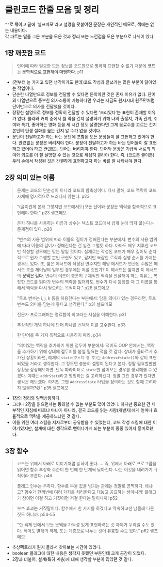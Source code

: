 # 클린코드 한줄 모음 및 정리

`""`로 묶이고 끝에 '셀프메모'라고 설명을 덧붙여진 문장은 개인적인 메모로, 책에는 없는 내용이다.  
각 파트는 밑줄 그은 부분을 모은 것과 정리 또는 느낀점을 모은 부분으로 나뉘어 있다.

## 1장 깨끗한 코드

> 언어에 따라 필요한 모든 정보를 코드만으로 명확히 표현할 수 없기 때문에 **코드는 문학적으로 표현해야 마땅하다**.
> p11

- (전부터 늘 가지고 있던 생각이기도 한데)코드 작성과 글쓰기는 많은 부분이 닮아있는 작업이다. 
- 단순한 나열만으로 정보를 전달할 수 있다면 문학이란 것은 존재 이유가 없다. 단어의 나열만으로 풍부한 의사소통이 가능하다면 우리는 지금도 원시시대 원주민처럼 단어만으로 의사를 전달했을 것이다. 
- 장황한 설명으로 정보를 정확히 전달할 수 있다면 '조리있다'는 표현이 존재할 이유가 없다. 콜라와 커피 중에서 뭘 먹을 건지 설명하기 위해 나의 출생지, 가족 관계, 취미와 특기, 좋아하는 영화 등을 세 시간 정도 설명한다면 그게 음료수를 고르는 건지 본인의 탄생 설화를 읊는 건지 알 수가 없을 것이다.
- 문단이 전달하고자 하는 바는 문단에 포함된 모든 문장들이 잘 표현하고 있어야 한다. 관련없는 문장은 버려져야 한다. 문장이 전달하고자 하는 바는 단어들이 잘 표현하고 있어야 하고 관련없는 단어는 버려져야 한다. 단어와 문장은 가급적 서로의 의미와 의도를 더 잘 설명할 수 있는 것으로 세심히 골라야 한다. 즉, (코드든 글이든)우리 손에서 작성된 것은 간결하게 표현하고자 하는 바를 잘 나타내야 한다.

## 2장 의미 있는 이름

> 문제는 코드의 단순성이 아니라 코드의 함축성이다. 다시 말해, 코드 맥락이 코드 자체에 명시적으로 드러나지 않는다.
> p23

> "(글이란게 본래 그렇지만 코드에서도)모든 단어와 문장은 맥락을 함축적으로 표현해야 한다."
> p23 셀프메모

> 문자 하나를 사용하는 이름과 상수는 텍스트 코드에서 쉽게 눈에 띄지 않는다는 문제점이 있다.
> p28

> "변수의 사용 범위에 따라 이름의 길이가 정해진다는 부분에서: 변수의 사용 범위에 따라 이름의 길이가 정해진다는 건 일견 그럴듯 하다. 아마도 매우 지루한 코드만 작성할 경우에는 맞는 말일 것이다.
> 실제로는 작성된 코드가 매우 길어도 순차적으로 뭔가 수행할 뿐인 구현도 있고, 짧지만 복잡한 로직과 실행 순서를 가지는 경우도 있다. 또, 짧은 메서드에 작성된 변수지만 해당 메서드가 연관된 수많은 메서드 호출 체이닝의 일부인 경우에는 어떨 것인가? 이 메서드는 짧지만 이 메서드의 **문맥은 길다**.
> 변수의 이름이 충분히 구체적인 맥락을 전달해야 하는 이유는, 복잡한 코드를 읽다가 변수의 맥락을 잃더라도, 변수가 다시 등장할 때 그 이름을 통해서 맥락을 다시 얻으려는 목적이다."
> p28 셀프메모

> "루프 변수는 i, j, k 등을 허용한다는 부분에서: 담을 의미가 있는 경우라면, 루프 변수도 의미를 담는게 좋다고 생각한다."
> p31 셀프메모

> 전문가 프로그래머는 명료함이 최고라는 사실을 이해한다.
> p31

> 추상적인 개념 하나에 단어 하나를 선택해 이를 고수한다.
> p33

> 한 단어를 두 가지 목적으로 사용하지 마라.
> p34

> "의미있는 맥락을 추가하기 위한 접두어 부분에서: 적어도 OOP 안에서는, 맥락을 추가하기 위해 상태에 접두어를 붙일 필요는 적을 것 같다. 상태가 올바르게 추가된 상황이라면, 예제의 `state(주소지 중 주)`는 `Address#state()`와 같이 표현되었을 거라고 생각한다. 그 정도면 충분히 설명이 된다고 본다.
> 정말 필요할만한 상황을 상상해보자면, 단독 파라미터로 `state`만 넘어오는 경우를 생각해볼 수 있겠다. 이때는 `addrState`라고 명명하는 걸 고려하겠다. 정말 그런 경우가 있다면 생각은 해보겠다. 하지만 그땐 `AddressState` 타입을 정의하는 것도 함께 고려하지 않을까?😅"
> p35 셀프메모

- 1장의 정리와 일맥상통하다.
- 그러나 2장을 읽으면서는 동의할 수 없는 부분도 많이 있었다. 하지만 중요한 건 세부적인 지침에 따르냐 마냐가 아니라, 결국 코드를 읽는 사람(개발자)에게 얼마나 효율적으로 맥락을 제공하느냐인 것 같다.
- 이를 위한 여러 스킬을 저자로부터 공유받을 수 있었는데, 코드 작성 스킬에 대한 이야기였지만, 설계에 대한 생각으로 뻗어나가게 되는 부분이 종종 있어서 흥미로웠다.

## 3장 함수

> 코드는 위에서 아래로 이야기처럼 읽혀야 좋다.
> ...
> 즉, 위에서 아래로 프로그램을 읽어면 함수 추상화 수준이 한 번에 한 단계씩 낮아진다. 나는 이것을 내려가기 규칙이라 부른다.
> p46

> 플래그 인수는 추하다. 함수로 부울 값을 넘기는 관례는 정말로 끔찍하다. 왜냐고? 함수가 한꺼번에 여러 가지를 처리한다고 대놓고 공표하는 셈이니까! 플래그가 참이면 이걸 하고 거짓이면 저걸 한다는 말이니까!
> p52

> 부수 효과는 거짓말이다. 함수에서 한 가지를 하겠다고 약속하고선 남몰래 다른 짓도 하니까.
> p54-55

> "한 객체 안에서 모든 문맥을 가독성 있게 표현하려는 것 자체가 무리일 수도 있다. 적어도 별개의 객체, 또는 계층으로 나누는 것이 유효할 수도 있다."
> p62 셀프메모

- 추상팩토리가 뭔지 몰라서 찾아보는 시간이 있었다.
- boolean 플래그에 대한 내용은 생각지 못했던 부분인데 크게 공감이 되었다.
- 2장과 더불어, 설계(특히 계층)에 대해 생각할 부분이 많았던 것 같다.
